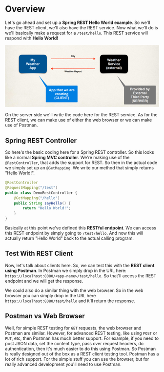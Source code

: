 # Overview 

Let's go ahead and set up a **Spring REST Hello World example**. So we'll have the REST client, we'll also have the REST service. Now what we'll do is we'll basically make a request for a `/test/hello`. This REST service will respond with **Hello World!** 
 
<img alt="image" src="1-img-001.png" width="100%" height="50%"/> 

On the server side we'll write the code here for the REST service. As for the REST client, we can make use of either the web browser or we can make use of Postman.

## Spring REST Controller 

So here's the basic coding here for a Spring REST controller. So this looks like a normal **Spring MVC controller**. We're making use of the `@RestController`, that adds the support for REST. So then in the actual code we simply set up an `@GetMapping`. We write our method that simply returns "Hello World!". 

```Java
@RestController
@RequestMapping("/test")
public class DemoRestController {
	@GetMapping("/hello")
	public String sayHello() {
		return "Hello World!";
	}
}
```

Basically at this point we've defined this **RESTful endpoint**. We can access this REST endpoint by simply going to `/test/hello`. And now this will actually return "Hello World" back to the actual calling program. 

## Test With REST Client 

Now, let's talk about clients here. So, we can test this with the **REST client using Postman**. In Postman we simply drop in the URL here: `https://localhost:8080/<app-name>/test/hello`. So that'll access the REST endpoint and we will get the response. 

We could also do a similar thing with the web browser. So in the web browser you can simply drop in the URL here `https://localhost:8080/test/hello` and it'll return the response.   

## Postman vs Web Browser 

Well, for simple REST testing for `GET` requests, the web browser and Postman are similar. However, for advanced REST testing, like using `POST` or `PUT`, etc, then Postman has much better support. For example, if you need to post JSON data, set the content type, pass over request headers, do authentication, then it's much easier to do this using Postman. So Postman is really designed out of the box as a REST client testing tool. Postman has a lot of rich support. For the simple stuff you can use the browser, but for really advanced development you'll need to use Postman. 

